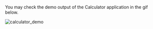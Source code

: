 You may check the demo output of the Calculator application in the gif below.

![calculator_demo](https://user-images.githubusercontent.com/47264501/111261245-2f0bc580-8648-11eb-812c-1faac0e64d8b.gif)
